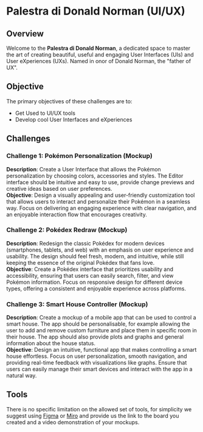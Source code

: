 # Palestra di Donald Norman (UI/UX)

## Overview
Welcome to the **Palestra di Donald Norman**, a dedicated space to master the art of creating beautiful, useful and engaging User Interfaces (UIs) and User eXperiences (UXs). Named in onor of Donald Norman, the "father of UX".

## Objective
The primary objectives of these challenges are to:
- Get Used to UI/UX tools
- Develop cool User Interfaces and eXperiences

## Challenges
### Challenge 1: Pokémon Personalization (Mockup)
**Description**: Create a User Interface that allows the Pokémon personalization by choosing colors, accessories and styles. 
The Editor interface should be intuitive and easy to use, provide change previews and creative ideas based on user preferences. <br>
**Objective**: Design a visually appealing and user-friendly customization tool that allows users to interact and personalize their Pokémon in a seamless way. Focus on delivering an engaging experience with clear navigation, and an enjoyable interaction flow that encourages creativity.

### Challenge 2: Pokédex Redraw (Mockup)
**Description**: Redesign the classic Pokédex for modern devices (smartphones, tablets, and web) with an emphasis on user experience and usability. 
The design should feel fresh, modern, and intuitive, while still keeping the essence of the original Pokédex that fans love. <br>
**Objective**: Create a Pokédex interface that prioritizes usability and accessibility, ensuring that users can easily search, filter, and view Pokémon information. Focus on responsive design for different device types, offering a consistent and enjoyable experience across platforms.

### Challenge 3: Smart House Controller (Mockup)
**Description**: Create a mockup of a mobile app that can be used to control a smart house. The app should be personalisable, for example allowing the user to add and remove custom furniture and place them in specific room in their house. The app should also provide plots and graphs and general information about the house status. <br>
**Objective**: Design an intuitive, functional app that makes controlling a smart house effortless. Focus on user personalization, smooth navigation, and providing real-time feedback with visualizations like graphs. Ensure that users can easily manage their smart devices and interact with the app in a natural way.
## Tools
There is no specific limitation on the allowed set of tools, for simplicity we suggest using [Figma](https://www.figma.com/) or [Miro](https://miro.com/it/) and provide us the link to the board you created and a video demonstration of your mockups.
